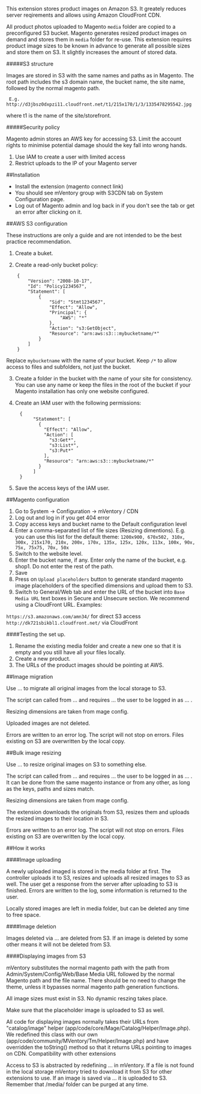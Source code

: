 This extension stores product images on Amazon S3. It greately reduces server reqirements and allows using Amazon CloudFront CDN.

All product photos uploaded to Magento `media` folder are copied to a preconfigured S3 bucket.
Magento generates resized product images on demand and stores them in `media` folder for re-use. This extension requires product image sizes to be known in advance to generate all possible sizes and store them on S3. It slightly increases the amount of stored data.


#####S3 structure

Images are stored in S3 with the same names and paths as in Magento. The root path includes the s3 domain name, the bucket name, the site name, followed by the normal magento path.

     E.g. http://d3jbsz0dxpzi11.cloudfront.net/t1/215x170/1/3/1335478295542.jpg

where t1 is the name of the site/storefront.

#####Security policy

Magento admin stores an AWS key for accessing S3. Limit the account rights to minimise potential damage should the key fall into wrong hands.

1. Use IAM to create a user with limited access
2. Restrict uploads to the IP of your Magento server


##Installation

* Install the extension (magento connect link)
* You should see mVentory group with S3CDN tab on System Configuration page.
* Log out of Magento admin and log back in if you don't see the tab or get an error after clicking on it.

##AWS S3 configuration

These instructions are only a guide and are not intended to be the best practice recommendation.

1) Create a buket.

2) Create a read-only bucket policy:

```
    {
    	"Version": "2008-10-17",
    	"Id": "Policy1234567",
    	"Statement": [
    		{
    			"Sid": "Stmt1234567",
    			"Effect": "Allow",
    			"Principal": {
    				"AWS": "*"
    			},
    			"Action": "s3:GetObject",
    			"Resource": "arn:aws:s3:::mybucketname/*"
    		}
    	]
    }
```
Replace `mybucketname` with the name of your bucket. Keep `/*` to allow access to files and subfolders, not just the bucket.

3) Create a folder in the bucket with the name of your site for consistency. You can use any name or keep the files in the root of the bucket if your Magento installation has only one website configured.

4) Create an IAM user with the following permissions:

```
     {
          "Statement": [
            {
              "Effect": "Allow",
              "Action": [
                "s3:Get*",
                "s3:List*",
                "s3:Put*"
              ],
              "Resource": "arn:aws:s3:::mybucketname/*"
            }
          ]
     }
```
5) Save the access keys of the IAM user.

##Magento configuration 

1. Go to System -> Configuration -> mVentory / CDN
2. Log out and log in if you get 404 error
3. Copy access keys and bucket name to the Default configuration level
4. Enter a comma-separated list of file sizes (Resizing dimentions). E.g. you can use this list for the default theme:
`1200x900, 670x502, 310x, 300x, 215x170, 210x, 200x, 170x, 135x, 125x, 120x, 113x, 100x, 90x, 75x, 75x75, 70x, 50x`
5. Switch to the website level.
6. Enter the bucket name, if any. Enter only the name of the bucket, e.g. shop1. Do not enter the rest of the path.
7. Save
8. Press on `Upload placeholders` button to generate standard magento image placeholders of the specified dimensions and upload them to S3.
9. Switch to General/Web tab and enter the URL of the bucket into `Base Media URL` text boxes in Secure and Unsecure section. We recommend using a CloudFront URL. 
Examples:
 	
`https://s3.amazonaws.com/amn34/` for direct S3 access
`http://dk721sbikbl1.cloudfront.net/` via CloudFront


####Testing the set up.

1. Rename the existing media folder and create a new one so that it is empty and you still have all your files locally.
2. Create a new product.
3. The URLs of the product images should be pointing at AWS.

 
##Image migration

Use ... to migrate all original images from the local storage to S3.

The script can called from ... and requires ... the user to be logged in as ... .

Resizing dimensions are taken from mage config.

Uploaded images are not deleted.

Errors are written to an error log. The script will not stop on errors. Files existing on S3 are overwritten by the local copy.
 
 
##Bulk image resizing

Use ... to resize original images on S3 to something else.

The script can called from ... and requires ... the user to be logged in as ... . It can be done from the same magento instance or from any other, as long as the keys, paths and sizes match.

Resizing dimensions are taken from mage config.

The extension downloads the originals from S3, resizes them and uploads the resized images to their location in S3.

Errors are written to an error log. The script will not stop on errors. Files existing on S3 are overwritten by the local copy.



##How it works

####Image uploading

A newly uploaded imaged is stored in the media folder at first. The controller uploads it to S3, resizes and uploads all resized images to S3 as well. The user get a response from the server after uploading to S3 is finished. Errors are written to the log, some information is returned to the user.

Locally stored images are left in media folder, but can be deleted any time to free space.



####Image deletion

Images deleted via ... are deleted from S3. If an image is deleted by some other means it will not be deleted from S3.


####Displaying images from S3

mVentory substitutes the normal magento path with the path from Admin/System/Config/Web/Base Media URL followed by the normal Magento path and the file name. There should be no need to change the theme, unless it bypasses normal magento path generation functions.

All image sizes must exist in S3. No dynamic reszing takes place.

Make sure that the placeholder image is uploaded to S3 as well.

All code for displaying images normally takes their URLs from "catalog/image" helper (app/code/core/Mage/Catalog/Helper/Image.php). We redefined this class with our own (app/code/community/MVentory/Tm/Helper/Image.php) and have overridden the toString() method so that it returns URLs pointing to images on CDN.
Compatibility with other extensions

Access to S3 is abstracted by redefining ... in mVentory. If a file is not found in the local storage mVentory tried to download it from S3 for other extensions to use. If an image is saved via ... it is uploaded to S3. Remember that /media/ folder can be purged at any time.
